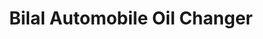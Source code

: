 ---
title: "Bilal Automobile Oil Changer"
url: /karachi/bilal-automobile-oil-changer/
shop: shop
---